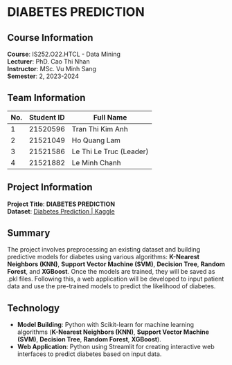 # DIABETES PREDICTION

## Course Information
**Course**: IS252.O22.HTCL - Data Mining  
**Lecturer**: PhD. Cao Thi Nhan  
**Instructor**: MSc. Vu Minh Sang  
**Semester**: 2, 2023-2024  

## Team Information
| No. | Student ID | Full Name           |
| --- | ---------- | ------------------- |
| 1   | 21520596   | Tran Thi Kim Anh    |
| 2   | 21521049   | Ho Quang Lam        |
| 3   | 21521586   | Le Thi Le Truc (Leader) |
| 4   | 21521882   | Le Minh Chanh       |

## Project Information
**Project Title**: **DIABETES PREDICTION**  
**Dataset**: [Diabetes Prediction | Kaggle](https://www.kaggle.com/datasets/prosperchuks/health-dataset?select=diabetes_data.csv)

## Summary
The project involves preprocessing an existing dataset and building predictive models for diabetes using various algorithms: **K-Nearest Neighbors (KNN)**, **Support Vector Machine (SVM)**, **Decision Tree**, **Random Forest**, and **XGBoost**. Once the models are trained, they will be saved as .pkl files. Following this, a web application will be developed to input patient data and use the pre-trained models to predict the likelihood of diabetes.

## Technology
* **Model Building**: Python with Scikit-learn for machine learning algorithms (**K-Nearest Neighbors (KNN)**, **Support Vector Machine (SVM)**, **Decision Tree**, **Random Forest**, **XGBoost**).
* **Web Application**: Python using Streamlit for creating interactive web interfaces to predict diabetes based on input data.
